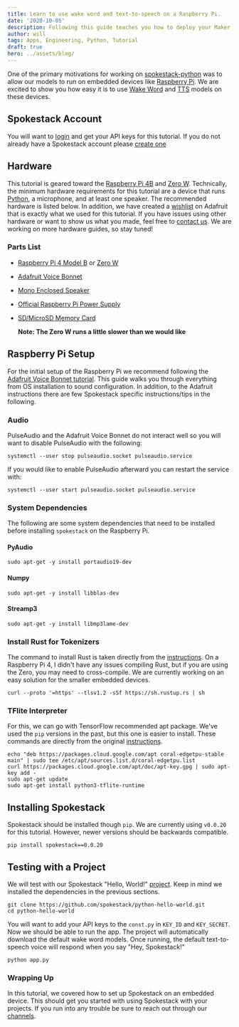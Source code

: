 ```yaml
---
title: Learn to use wake word and text-to-speech on a Raspberry Pi.
date: '2020-10-05'
description: Following this guide teaches you how to deploy your Maker models on an embedded device.
author: will
tags: Apps, Engineering, Python, Tutorial
draft: true
hero: ../assets/blog/
---
```


One of the primary motivations for working on [spokestack-python](https://github.com/spokestack/spokestack-python) was to allow our models to run on embedded devices like [Raspberry Pi](raspberrypi.org). We are excited to show you how easy it is to use [Wake Word](/docs/concepts/wakeword) and [TTS](/docs/concepts/tts) models on these devices.

## Spokestack Account

You will want to [login](https://www.spokestack.io/account/login) and get your API keys for this tutorial. If you do not already have a Spokestack account please [create one](https://www.spokestack.io/account/create)

## Hardware

This tutorial is geared toward the [Raspberry Pi 4B](https://www.raspberrypi.org/products/raspberry-pi-4-model-b/) and [Zero W](https://www.raspberrypi.org/products/raspberry-pi-zero-w/). Technically, the minimum hardware requirements for this tutorial are a device that runs [Python](https://www.python.org), a microphone, and at least one speaker. The recommended hardware is listed below. In addition, we have created a [wishlist](https://www.adafruit.com/wishlists/524930) on Adafruit that is exactly what we used for this tutorial. If you have issues using other hardware or want to show us what you made, feel free to [contact us](/support). We are working on more hardware guides, so stay tuned!

### Parts List

- [Raspberry Pi 4 Model B](https://www.adafruit.com/product/4296) or [Zero W](https://www.adafruit.com/product/3708)
- [Adafruit Voice Bonnet](https://www.adafruit.com/product/4757)
- [Mono Enclosed Speaker](https://www.adafruit.com/product/3351)
- [Official Raspberry Pi Power Supply](https://www.adafruit.com/product/4298)
- [SD/MicroSD Memory Card](https://www.adafruit.com/product/2693)

  **Note: The Zero W runs a little slower than we would like**

## Raspberry Pi Setup

For the initial setup of the Raspberry Pi we recommend following the [Adafruit Voice Bonnet tutorial](https://learn.adafruit.com/adafruit-voice-bonnet/overview). This guide walks you through everything from OS installation to sound configuration. In addition, to the Adafruit instructions there are few Spokestack specific instructions/tips in the following.

### Audio

PulseAudio and the Adafruit Voice Bonnet do not interact well so you will want to disable PulseAudio with the following:

```shell
systemctl --user stop pulseaudio.socket pulseaudio.service
```

If you would like to enable PulseAudio afterward you can restart the service with:

```shell
systemctl --user start pulseaudio.socket pulseaudio.service
```

### System Dependencies

The following are some system dependencies that need to be installed before installing `spokestack` on the Raspberry Pi.

#### PyAudio

`sudo apt-get -y install portaudio19-dev`

#### Numpy

`sudo apt-get -y install libblas-dev`

#### Streamp3

`sudo apt-get -y install libmp3lame-dev`

### Install Rust for Tokenizers

The command to install Rust is taken directly from the [instructions](https://www.rust-lang.org/tools/install). On a Raspberry Pi 4, I didn't have any issues compiling Rust, but if you are using the Zero, you may need to cross-compile. We are currently working on an easy solution for the smaller embedded devices.

`curl --proto '=https' --tlsv1.2 -sSf https://sh.rustup.rs | sh`

### TFlite Interpreter

For this, we can go with TensorFlow recommended apt package. We've used the `pip` versions in the past, but this one is easier to install. These commands are directly from the original [instructions](https://www.tensorflow.org/lite/guide/python#install_tensorflow_lite_for_python).

```shell
echo "deb https://packages.cloud.google.com/apt coral-edgetpu-stable main" | sudo tee /etc/apt/sources.list.d/coral-edgetpu.list
curl https://packages.cloud.google.com/apt/doc/apt-key.gpg | sudo apt-key add -
sudo apt-get update
sudo apt-get install python3-tflite-runtime
```

## Installing Spokestack

Spokestack should be installed though `pip`. We are currently using `v0.0.20` for this tutorial. However, newer versions should be backwards compatible.

```shell
pip install spokestack==0.0.20
```

## Testing with a Project

We will test with our Spokestack "Hello, World!" [project](https://github.com/spokestack/python-hello-world). Keep in mind we installed the dependencies in the previous sections.

```shell
git clone https://github.com/spokestack/python-hello-world.git
cd python-hello-world
```

You will want to add your API keys to the `const.py` in `KEY_ID` and `KEY_SECRET`. Now we should be able to run the app. The project will automatically download the default wake word models. Once running, the default text-to-speech voice will respond when you say "Hey, Spokestack!"

```shell
python app.py
```

### Wrapping Up

In this tutorial, we covered how to set up Spokestack on an embedded device. This should get you started with using Spokestack with your projects. If you run into any trouble be sure to reach out through our [channels](/support).
